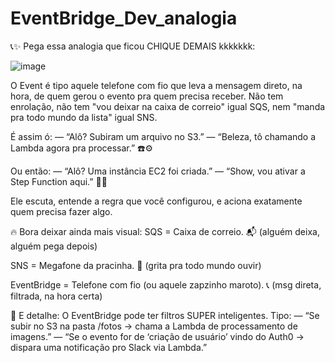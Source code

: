 # EventBridge_Dev_analogia

📞✨ Pega essa analogia que ficou CHIQUE DEMAIS kkkkkkk:

![image](https://github.com/user-attachments/assets/02e463df-eecc-4057-a73a-78cc6b70b9f3)



O Event é tipo aquele telefone com fio que leva a mensagem direto, na hora, de quem gerou o evento pra quem precisa receber. Não tem enrolação, não tem "vou deixar na caixa de correio" igual SQS, nem "manda pra todo mundo da lista" igual SNS.

É assim ó:
— “Alô? Subiram um arquivo no S3.”
— “Beleza, tô chamando a Lambda agora pra processar.” ☎️⚙️

Ou então:
— “Alô? Uma instância EC2 foi criada.”
— “Show, vou ativar a Step Function aqui.” 📲🚀

Ele escuta, entende a regra que você configurou, e aciona exatamente quem precisa fazer algo.

🔥 Bora deixar ainda mais visual:
SQS = Caixa de correio. 📬 (alguém deixa, alguém pega depois)

SNS = Megafone da pracinha. 📢 (grita pra todo mundo ouvir)

EventBridge = Telefone com fio (ou aquele zapzinho maroto). 📞 (msg direta, filtrada, na hora certa)

🎯 E detalhe:
O EventBridge pode ter filtros SUPER inteligentes. Tipo:
— “Se subir no S3 na pasta /fotos → chama a Lambda de processamento de imagens.”
— “Se o evento for de ‘criação de usuário’ vindo do Auth0 → dispara uma notificação pro Slack via Lambda.”
